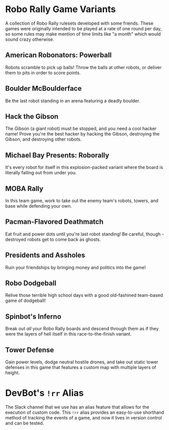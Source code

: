 # Robo Rally Game Variants
A collection of Robo Rally rulesets developed with some friends.
These games were originally intended to be played at a rate of one round per day, so some rules may make mention of time limits like "a month" which would sound crazy otherwise.

## American Robonators: Powerball
Robots scramble to pick up balls!
Throw the balls at other robots, or deliver them to pits in order to score points.

## Boulder McBoulderface
Be the last robot standing in an arena featuring a deadly boulder.

## Hack the Gibson
The Gibson (a giant robot) must be stopped, and you need a cool hacker name!
Prove you're the best hacker by hacking the Gibson, destroying the Gibson, and destroying other robots.

## Michael Bay Presents: Roborally
It's every robot for itself in this explosion-packed variant where the board is literally falling out from under you.

## MOBA Rally
In this team game, work to take out the enemy team's robots, towers, and base while defending your own.

## Pacman-Flavored Deathmatch
Eat fruit and power dots until you're last robot standing!
Be careful, though - destroyed robots get to come back as ghosts.

## Presidents and Assholes
Ruin your friendships by bringing money and politics into the game!

## Robo Dodgeball
Relive those terrible high school days with a good old-fashined team-based game of dodgeball!

## Spinbot's Inferno
Break out _all_ your Robo Rally boards and descend through them as if they were the layers of hell itself in this race-to-the-finish variant.

## Tower Defense
Gain power levels, dodge neutral hostile drones, and take out static tower defenses in this game that features a custom map with multiple layers of height.

# DevBot's `!rr` Alias
The Slack channel that we use has an alias feature that allows for the execution of custom code.
This `!rr` alias provides an easy-to-use shorthand method of tracking the events of a game, and now it lives in version control and can be tested.
